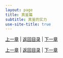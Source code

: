 ```yaml
---
layout: page
title: 真鉴篇
subtitle: 真鉴的实力
use-site-title: true
---
```



[上一章](/Novels/Rec/sudden-war) | [返回目录](/Novels/Rec/index) | [下一章](/Novels/Rec/moon-fail)


[上一章](/Novels/Rec/sudden-war) | [返回目录](/Novels/Rec/index) | [下一章](/Novels/Rec/moon-fail)






